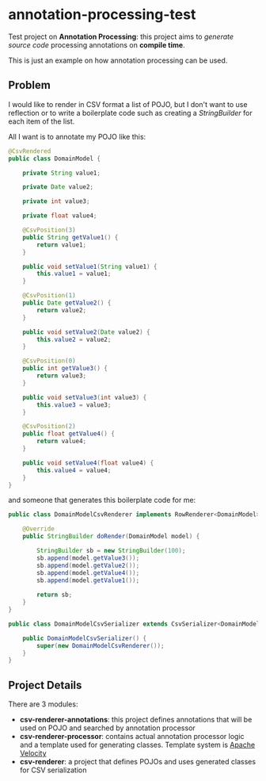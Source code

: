 # annotation-processing-test
Test project on **Annotation Processing**: this project aims to *generate source code* processing annotations on **compile time**.

This is just an example on how annotation processing can be used.

## Problem
I would like to render in CSV format a list of POJO, but I don't want to use reflection or to write a boilerplate code such as creating a *StringBuilder* for each item of the list.

All I want is to annotate my POJO like this:

```java
@CsvRendered
public class DomainModel {

    private String value1;

    private Date value2;

    private int value3;

    private float value4;

    @CsvPosition(3)
    public String getValue1() {
        return value1;
    }

    public void setValue1(String value1) {
        this.value1 = value1;
    }

    @CsvPosition(1)
    public Date getValue2() {
        return value2;
    }

    public void setValue2(Date value2) {
        this.value2 = value2;
    }

    @CsvPosition(0)
    public int getValue3() {
        return value3;
    }

    public void setValue3(int value3) {
        this.value3 = value3;
    }

    @CsvPosition(2)
    public float getValue4() {
        return value4;
    }

    public void setValue4(float value4) {
        this.value4 = value4;
    }
}
```

and someone that generates this boilerplate code for me:

```java
public class DomainModelCsvRenderer implements RowRenderer<DomainModel> {

    @Override
    public StringBuilder doRender(DomainModel model) {

        StringBuilder sb = new StringBuilder(100);
        sb.append(model.getValue3());
        sb.append(model.getValue2());
        sb.append(model.getValue4());
        sb.append(model.getValue1());
    
        return sb;
    }
}

public class DomainModelCsvSerializer extends CsvSerializer<DomainModel> {

    public DomainModelCsvSerializer() {
        super(new DomainModelCsvRenderer());
    }
}
```

## Project Details ##

There are 3 modules:

* **csv-renderer-annotations**: this project defines annotations that will be used on POJO and searched by annotation processor
* **csv-renderer-processor**: contains actual annotation processor logic and a template used for generating classes. Template system is [Apache Velocity](http://velocity.apache.org/)
* **csv-renderer**: a project that defines POJOs and uses generated classes for CSV serialization
